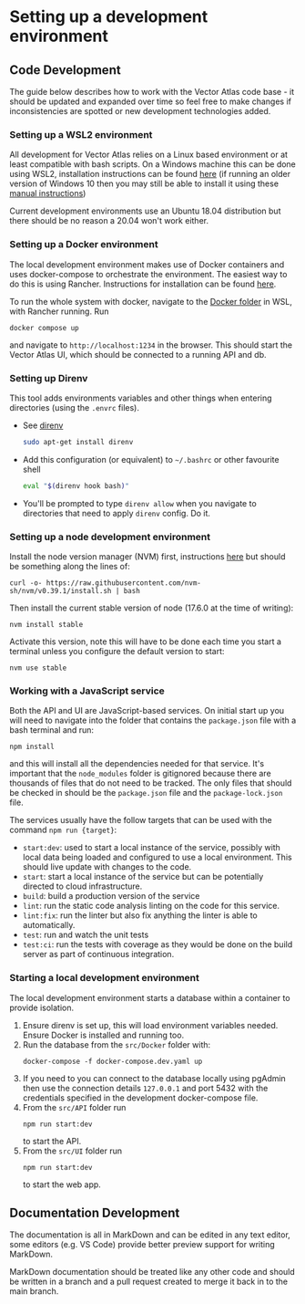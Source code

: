 # Setting up a development environment

## Code Development

The guide below describes how to work with the Vector Atlas code base - it should be updated and expanded over time so feel free to make changes if inconsistencies are spotted or new development technologies added.

### Setting up a WSL2 environment
All development for Vector Atlas relies on a Linux based environment or at least compatible with bash scripts. On a Windows machine this can be done using WSL2, installation instructions can be found [here](https://docs.microsoft.com/en-us/windows/wsl/install) (if running an older version of Windows 10 then you may still be able to install it using these [manual instructions](https://docs.microsoft.com/en-us/windows/wsl/install-manual))

Current development environments use an Ubuntu 18.04 distribution but there should be no reason a 20.04 won't work either.


### Setting up a Docker environment
The local development environment makes use of Docker containers and uses docker-compose to orchestrate the environment. The easiest way to do this is using Rancher. Instructions for installation can be found [here](https://rancher.com/docs/rancher/v2.5/en/installation/).

To run the whole system with docker, navigate to the [Docker folder](/src/Docker/) in WSL, with Rancher running. Run
```
docker compose up
```
and navigate to `http://localhost:1234` in the browser. This should start the Vector Atlas UI, which should be connected to a running API and db.

### Setting up Direnv

This tool adds environments variables and other things when entering directories (using the `.envrc` files).

- See [direnv](https://direnv.net/)
  ```bash
  sudo apt-get install direnv
  ```
- Add this configuration (or equivalent) to `~/.bashrc` or other favourite shell
  ```bash
  eval "$(direnv hook bash)"
  ```
- You'll be prompted to type `direnv allow` when you navigate to directories that need to
    apply `direnv` config. Do it.


### Setting up a node development environment

Install the node version manager (NVM) first, instructions [here](https://github.com/nvm-sh/nvm) but should be something along the lines of:
```
curl -o- https://raw.githubusercontent.com/nvm-sh/nvm/v0.39.1/install.sh | bash
```

Then install the current stable version of node (17.6.0 at the time of writing):
```
nvm install stable
```

Activate this version, note this will have to be done each time you start a terminal unless you configure the default version to start:
```
nvm use stable
```

### Working with a JavaScript service

Both the API and UI are JavaScript-based services. On initial start up you will need to navigate into the folder that contains the `package.json` file with a bash terminal and run:
```
npm install
```
and this will install all the dependencies needed for that service. It's important that the `node_modules` folder is gitignored because there are thousands of files that do not need to be tracked. The only files that should be checked in should be the `package.json` file and the `package-lock.json` file.

The services usually have the follow targets that can be used with the command `npm run {target}`:
- `start:dev`: used to start a local instance of the service, possibly with local data being loaded and configured to use a local environment. This should live update with changes to the code.
- `start`: start a local instance of the service but can be potentially directed to cloud infrastructure.
- `build`: build a production version of the service
- `lint`: run the static code analysis linting on the code for this service.
- `lint:fix`: run the linter but also fix anything the linter is able to automatically.
- `test`: run and watch the unit tests
- `test:ci`: run the tests with coverage as they would be done on the build server as part of continuous integration.

### Starting a local development environment

The local development environment starts a database within a container to provide isolation.
1. Ensure direnv is set up, this will load environment variables needed. Ensure Docker is installed and running too.
1. Run the database from the `src/Docker` folder with:
   ```
   docker-compose -f docker-compose.dev.yaml up
   ```
1. If you need to you can connect to the database locally using pgAdmin then use the connection details `127.0.0.1` and port 5432 with the credentials specified in the development docker-compose file.
1. From the `src/API` folder run 
   ```
   npm run start:dev
   ```
   to start the API.
1. From the `src/UI` folder run 
   ```
   npm run start:dev
   ```
   to start the web app. 


## Documentation Development

The documentation is all in MarkDown and can be edited in any text editor, some editors (e.g. VS Code) provide better preview support for writing MarkDown.

MarkDown documentation should be treated like any other code and should be written in a branch and a pull request created to merge it back in to the main branch.

